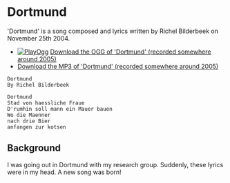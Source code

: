 # Dortmund

'Dortmund' is a song composed and lyrics written by Richel Bilderbeek on
November 25th 2004.

 * [![PlayOgg](http://static.fsf.org/playogg/Play_ogg_80x15.png "I support PlayOgg!")](http://playogg.org) [Download the OGG of 'Dortmund' (recorded somewhere around 2005)](http://www.richelbilderbeek.nl/CD04_06Dortmund.ogg)
 * [Download the MP3 of 'Dortmund' (recorded somewhere around 2005)](http://www.richelbilderbeek.nl/CD04_06Dortmund.mp3)

```
Dortmund
By Richel Bilderbeek

Dortmund
Stad von haessliche Fraue
D'rumhin soll mann ein Mauer bauen
Wo die Maenner
nach drie Bier
anfangen zur kotsen
```

## Background

I was going out in Dortmund with my research group. Suddenly,
these lyrics were in my head. A new song was born!
